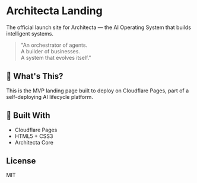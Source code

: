 # Architecta Landing

The official launch site for Architecta — the AI Operating System that builds intelligent systems.

> "An orchestrator of agents.  
> A builder of businesses.  
> A system that evolves itself."

## 🧠 What's This?
This is the MVP landing page built to deploy on Cloudflare Pages, part of a self-deploying AI lifecycle platform.

## 🚀 Built With
- Cloudflare Pages
- HTML5 + CSS3
- Architecta Core

## License
MIT
